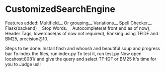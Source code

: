 # CustomizedSearchEngine

Features added:
  Multifield__
  Or grouping__
  Variations__
  Spell Checker__
  Flask(backend)__
  Stop Words.__
  Autocomplete(at front end as of now),
  Header Tags,
  lowercase(as of now not required),
  Ranking using TFIDF and BM25,
  precision@10.

Steps to be done:
  Install flash and whoosh and beautiful soup and progress bar
  To index the files, run index.py
  To test it, run test.py
  Now open locahost:8081/ and give the query and select TF-IDF or BM25
  It's time for you to Judge us!!
